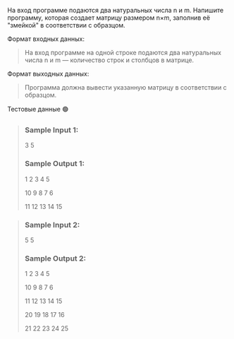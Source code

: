 На вход программе подаются два натуральных числа
n и
m. Напишите программу, которая создает матрицу размером
n×m, заполнив её "змейкой" в соответствии с образцом.

Формат входных данных:

>На вход программе на одной строке подаются два натуральных числа
n и m — количество строк и столбцов в матрице.

Формат выходных данных:

>Программа должна вывести указанную матрицу в соответствии с образцом.

Тестовые данные 🟢

>### Sample Input 1:
>
>3 5
> 
>### Sample Output 1:
>
>1  2  3  4  5
> 
>10 9  8  7  6
> 
>11 12 13 14 15

>### Sample Input 2:
>
>5 5
>
>### Sample Output 2:
>
>1  2  3  4  5
> 
>10 9  8  7  6
> 
>11 12 13 14 15
> 
>20 19 18 17 16
> 
>21 22 23 24 25
